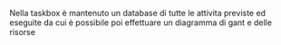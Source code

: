 Nella taskbox è mantenuto un database di tutte le attivita previste ed eseguite da cui è possibile poi effettuare un diagramma di gant e delle risorse
